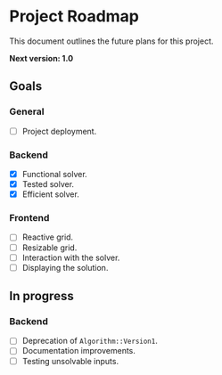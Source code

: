 # Project Roadmap
This document outlines the future plans for this project.

**Next version: 1.0**

## Goals
### General
- [ ] Project deployment.

### Backend
- [X] Functional solver.
- [X] Tested solver.
- [X] Efficient solver.

### Frontend
- [ ] Reactive grid.
- [ ] Resizable grid.
- [ ] Interaction with the solver.
- [ ] Displaying the solution.

## In progress
### Backend
- [ ] Deprecation of `Algorithm::Version1`.
- [ ] Documentation improvements.
- [ ] Testing unsolvable inputs.
